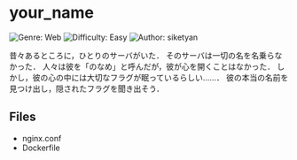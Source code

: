 # your_name
![Genre: Web](https://img.shields.io/badge/genre-web-brightgreen?style=for-the-badge)
![Difficulty: Easy](https://img.shields.io/badge/difficulty-Easy-blue?style=for-the-badge)
![Author: siketyan](https://img.shields.io/badge/author-siketyan-lightgrey?style=for-the-badge)

昔々あるところに，ひとりのサーバがいた．
そのサーバは一切の名を名乗らなかった．
人々は彼を「のなめ」と呼んだが，彼が心を開くことはなかった．
しかし，彼の心の中には大切なフラグが眠っているらしい……．
彼の本当の名前を見つけ出し，隠されたフラグを聞き出そう．

## Files
- nginx.conf
- Dockerfile
